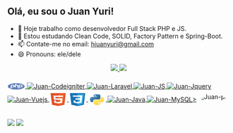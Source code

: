 ## Olá, eu sou o Juan Yuri!

- 🔭 Hoje trabalho como desenvolvedor Full Stack PHP e JS.
- 🌱 Estou estudando Clean Code, SOLID, Factory Pattern e Spring-Boot.
- 📫 Contate-me no email: hjuanyuri@gmail.com
- 😄 Pronouns: ele/dele

<div align="center">
  <a href="https://github.com/JuanYuriGonzaga">
  <img height="150em" src="https://github-readme-stats.vercel.app/api?username=juanyurigonzaga&show_icons=true&theme=dracula&include_all_commits=true&count_private=true"/>
  <img height="150em" src="https://github-readme-stats.vercel.app/api/top-langs/?username=juanyurigonzaga&layout=compact&langs_count=7&theme=dracula"/>
</div>
<div style="display: inline_block"><br>
  <i class="devicon-php-plain"></i>
  <img align="center" alt="Juan-Php" height="30" width="40" src="https://raw.githubusercontent.com/devicons/devicon/master/icons/php/php-plain.svg">
  <img align="center" alt="Juan-Codeigniter" height="30" width="40" src="https://cdn.jsdelivr.net/gh/devicons/devicon/icons/codeigniter/codeigniter-plain-wordmark.svg">
  <img align="center" alt="Juan-Laravel" height="30" width="40" src="https://cdn.jsdelivr.net/gh/devicons/devicon/icons/laravel/laravel-plain-wordmark.svg">
  <img align="center" alt="Juan-JS" height="30" width="40" src="https://cdn.jsdelivr.net/gh/devicons/devicon/icons/javascript/javascript-original.svg">
  <img align="center" alt="Juan-Jquery" height="30" width="40" src="https://cdn.jsdelivr.net/gh/devicons/devicon/icons/jquery/jquery-plain-wordmark.svg">
  <img align="center" alt="Juan-Vuejs" height="30" width="40" src="https://cdn.jsdelivr.net/gh/devicons/devicon/icons/vuejs/vuejs-original-wordmark.svg">
  <img align="center" alt="Juan-HTML" height="30" width="40" src="https://raw.githubusercontent.com/devicons/devicon/master/icons/html5/html5-original.svg">
  <img align="center" alt="Juan-CSS" height="30" width="40" src="https://raw.githubusercontent.com/devicons/devicon/master/icons/css3/css3-original.svg">
  <img align="center" alt="Juan-Python" height="30" width="40" src="https://raw.githubusercontent.com/devicons/devicon/master/icons/python/python-original.svg">
  <img align="center" alt="Juan-Java" height="30" width="40" src="https://cdn.jsdelivr.net/gh/devicons/devicon/icons/java/java-original-wordmark.svg">
  <img align="center" alt="Juan-MySQL" height="30" width="40" src="https://cdn.jsdelivr.net/gh/devicons/devicon/icons/mysql/mysql-original-wordmark.svg" />>
  <img align="right" alt="Juan-pic" height="150" style="border-radius:50px;" src="https://media3.giphy.com/media/f3iwJFOVOwuy7K6FFw/giphy.gif">
</div>
  
  ##
  
<div>
  <a href = "mailto:hjuanyuri@gmail.com"><img src="https://img.shields.io/badge/-Gmail-%23333?style=for-the-badge&logo=gmail&logoColor=white" target="_blank"></a>
  <a href="https://www.linkedin.com/in/juan-yuri-gonzaga-456b04177/" target="_blank"><img src="https://img.shields.io/badge/-LinkedIn-%230077B5?style=for-the-badge&logo=linkedin&logoColor=white" target="_blank"></a> 
</div>

